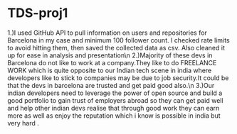 # TDS-proj1
1.)I used GitHub API to pull information on users and repositories for Barcelona in my case and minimum 100 follower count. I checked rate limits to avoid hitting them, then saved the collected data as csv. Also cleaned it up for ease in analysis and presentation\n
2.)Majority of these devs in Barcelona do not like to work at a company.They like to do FREELANCE WORK which is quite opposite to our Indian tech scene in india where developers like to stick to companies may be due to job security.It could be that the devs in barcelona are trusted and get paid good also.\n
3.)Our indian developers need to leverage the power of open source and  build a good portfolio to gain trust of employers abroad so they can get paid well and help other indian devs realise that through good work they can earn more as well as enjoy the reputation which i know is possible in india but very hard .
